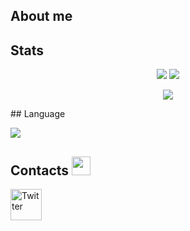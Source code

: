 ## About me

## Stats
<p align = "center">
  <img src = "https://github-readme-stats.vercel.app/api?username=druksx&show_icons=true&theme=github_dark&line_height=27">
  <img src = "https://github-readme-stats.vercel.app/api/top-langs/?username=druksx&theme=github_dark&line_height=27">
</p>
<p align = "center">
  <img src="https://github-readme-streak-stats.herokuapp.com/?user=druksx&show_icons=true&locale=en&layout=compact&theme=github_dark&line_height=0" />
</p>
## Language
<p align = "left">
  <img src="https://img.shields.io/badge/c-%2300599C.svg?style=for-the-badge&logo=c&logoColor=white" />
</p>
<h2 align="left">Contacts <img src="assets/contacts.gif" width="30"></h2>
<p align="left">
  <a href="https://twitter.com/raydrux"><img alt="Twitter" height="50" width="50" src="assets/twitter.png"></a>
</p>
